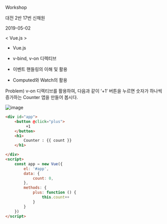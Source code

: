 Workshop

대전 2반 17번 신채원

2019-05-02

< Vue.js >

* Vue.js
* v-bind, v-on 디렉티브

* 이벤트 핸들링의 이해 및 활용
* Computed와 Watch의 활용

Problem) v-on 디렉티브를 활용하여, 다음과 같이 ‘+1’ 버튼을 누르면 숫자가 하나씩 증가하는
Counter 앱을 만들어 봅시다.

![image](https://user-images.githubusercontent.com/45935233/57286899-421ae980-70f1-11e9-8576-c34e590e2a80.png)

```html
<div id="app">
    <button @click="plus">
         +1
    </button>
    <h1>
        Counter : {{ count }}
    </h1>

</div>
<script>
    const app = new Vue({
        el: '#app',
        data: {
            count: 0,
        },
        methods: {
            plus: function () {
                this.count++
            }
        }
    })
</script>
```

